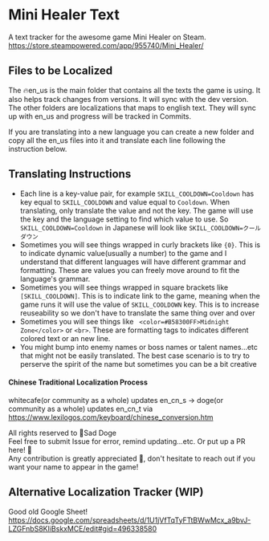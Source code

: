 # Mini Healer Text

A text tracker for the awesome game Mini Healer on Steam. https://store.steampowered.com/app/955740/Mini_Healer/

## Files to be Localized
The 🔥en_us is the main folder that contains all the texts the game is using. It also helps track changes from versions. It will sync with the dev version.
The other folders are localizations that maps to english text. They will sync up with en_us and progress will be tracked in Commits.

If you are translating into a new language you can create a new folder and copy all the en_us files into it and translate each line following the instruction below.

## Translating Instructions
- Each line is a key-value pair, for example `SKILL_COOLDOWN=Cooldown` has key equal to `SKILL_COOLDOWN` and value equal to `Cooldown`. When translating, only translate the value and not the key. The game will use the key and the language setting to find which value to use. So `SKILL_COOLDOWN=Cooldown` in Japanese will look like `SKILL_COOLDOWN=クールダウン`
- Sometimes you will see things wrapped in curly brackets like `{0}`. This is to indicate dynamic value(usually a number) to the game and I understand that different languages will have different grammar and formatting. These are values you can freely move around to fit the language's grammar.
- Sometimes you will see things wrapped in square brackets like `[SKILL_COOLDOWN]`. This is to indicate link to the game, meaning when the game runs it will use the value of `SKILL_COOLDOWN` key. This is to increase reuseability so we don't have to translate the same thing over and over
- Sometimes you will see things like ` <color=#B58300FF>Midnight Zone</color>` or `<br>`. These are formatting tags to indicates different colored text or an new line.
- You might bump into enemy names or boss names or talent names...etc that might not be easily translated. The best case scenario is to try to perserve the spirit of the name but sometimes you can be a bit creative

#### Chinese Traditional Localization Process
whitecafe(or community as a whole) updates en_cn_s -> doge(or community as a whole) updates en_cn_t via https://www.lexilogos.com/keyboard/chinese_conversion.htm




All rights reserved to 💪Sad Doge<br />
Feel free to submit Issue for error, remind updating...etc. Or put up a PR here! 🚀 <br />
Any contribution is greatly appreciated 🙏, don't hesitate to reach out if you want your name to appear in the game!<br />



## Alternative Localization Tracker (WIP)
Good old Google Sheet!
https://docs.google.com/spreadsheets/d/1U1jVfTqTyFTtBWwMcx_a9bvJ-LZGFnbS8KIiBskxMCE/edit#gid=496338580
